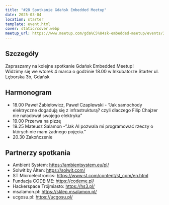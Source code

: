 ```yaml
---
title: "#28 Spotkanie Gdańsk Embedded Meetup"
date: 2025-03-04
location: starter
template: event.html
cover: static/cover.webp
meetup_url: https://www.meetup.com/gda%C5%84sk-embedded-meetup/events/306398133/
---
```

## Szczegóły
Zapraszamy na kolejne spotkanie Gdańsk Embedded Meetup!  
Widzimy się we wtorek 4 marca o godzinie 18.00 w Inkubatorze Starter ul. Lęborska 3b, Gdańsk

## Harmonogram
- 18.00 Paweł Żabiełowicz, Paweł Czaplewski - “Jak samochody elektryczne dogadują się z infrastrukturą? czyli dlaczego Filip Chajzer nie naładował swojego elektryka”
- 19.00 Przerwa na pizzę
- 19.25 Mateusz Salamon -”Jak AI pozwala mi programować rzeczy o których nie mam żadnego pojęcia.”
- 20.30 Zakończenie
## Partnerzy spotkania
- Ambient System: https://ambientsystem.eu/pl/
- Solwit by Alten: https://solwit.com/
- ST Microelectronics: https://www.st.com/content/st_com/en.html
- Fundacja CODE:ME: https://codeme.pl/
- Hackerspace Trójmiasto: https://hs3.pl/
- msalamon.pl: https://sklep.msalamon.pl/
- ucgosu.pl: https://ucgosu.pl/
